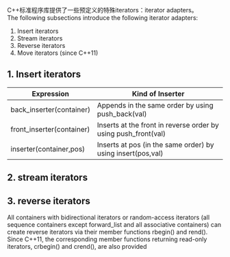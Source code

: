 C++标准程序库提供了一些预定义的特殊iterators：iterator adapters。  
The following subsections introduce the following iterator adapters:
1. Insert iterators
2. Stream iterators
3. Reverse iterators
4. Move iterators (since C++11)

## 1. Insert iterators

| Expression| Kind of Inserter       |
| --------------------------- | ---- |
| back_inserter(container)| Appends in the same order by using push_back(val)|
|front_inserter(container)| Inserts at the front in reverse order by using push_front(val)|
|inserter(container,pos)| Inserts at pos (in the same order) by using insert(pos,val)|

## 2. stream iterators

## 3. reverse iterators

All containers with bidirectional iterators or random-access iterators (all sequence containers except forward_list and all associative containers) can create reverse iterators via their member functions rbegin() and rend().
Since C++11, the corresponding member functions returning read-only iterators, crbegin() and
crend(), are also provided 